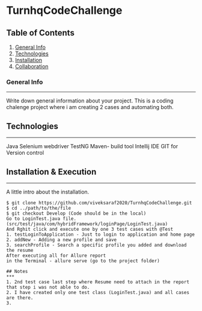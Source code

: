 # TurnhqCodeChallenge
## Table of Contents
1. [General Info](#general-info)
2. [Technologies](#technologies)
3. [Installation](#installation)
4. [Collaboration](#collaboration)
### General Info
***
Write down general information about your project. This is a coding chalenge project where i am creating 2 cases and automating both.
## Technologies
***
Java
Selenium webdriver
TestNG
Maven- build tool
Intellij IDE
GIT for Version control
## Installation & Execution
***
A little intro about the installation. 
```
$ git clone https://github.com/viveksaraf2020/TurnhqCodeChallenge.git
$ cd ../path/to/the/file
$ git checkout Develop (Code should be in the local)
Go to LoginTest.java file. (src/test/java/com/hybridFramework/loginPage/LoginTest.java)
And Rghit click and execute one by one 3 test cases with @Test
1. testLoginToApplication - Just to login to application and home page
2. addNew - Adding a new profile and save
3. searchProfile - Search a specific profile you added and download the resume
After executing all for Allure report
in the Terminal - allure serve (go to the project folder)

## Notes
***
1. 2nd test case last step where Resume need to attach in the report that step i was not able to do.
2. I have created only one test class (LoginTest.java) and all cases are there.
3. 
